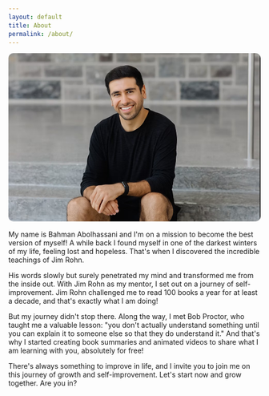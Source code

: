 ```yaml
---
layout: default
title: About
permalink: /about/
---
```


<div style="text-align: center;">
  <a href="https://www.linkedin.com/in/bahmanabolhassani/" target="_blank">
    <img src="/assets/bahman.png" alt="Bahman Abolhassani" style="max-width: 100%; height: auto; border-radius: 10px;">
  </a>
</div>


My name is Bahman Abolhassani and I'm on a mission to become the best version of myself! A while back I found myself in one of the darkest winters of my life, feeling lost and hopeless. That's when I discovered the incredible teachings of Jim Rohn. 

His words slowly but surely penetrated my mind and transformed me from the inside out. With Jim Rohn as my mentor, I set out on a journey of self-improvement. Jim Rohn challenged me to read 100 books a year for at least a decade, and that's exactly what I am doing!

But my journey didn't stop there. Along the way, I met Bob Proctor, who taught me a valuable lesson: "you don't actually understand something until you can explain it to someone else so that they do understand it." And that's why I started creating book summaries and animated videos to share what I am learning with you, absolutely for free!


There's always something to improve in life, and I invite you to join me on this journey of growth and self-improvement. Let's start now and grow together. Are you in?
